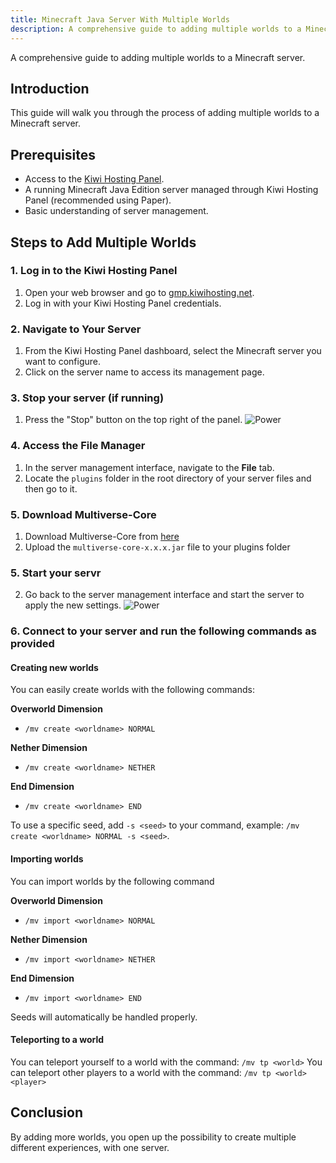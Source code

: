 ```yaml
---
title: Minecraft Java Server With Multiple Worlds
description: A comprehensive guide to adding multiple worlds to a Minecraft server.
---
```

A comprehensive guide to adding multiple worlds to a Minecraft server.

## Introduction

This guide will walk you through the process of adding multiple worlds to a Minecraft server.

## Prerequisites

-   Access to the [Kiwi Hosting Panel](https://gmp.kiwihosting.net).
-   A running Minecraft Java Edition server managed through Kiwi Hosting Panel (recommended using Paper).
-   Basic understanding of server management.

## Steps to Add Multiple Worlds

### 1. Log in to the Kiwi Hosting Panel

1. Open your web browser and go to [gmp.kiwihosting.net](https://gmp.kiwihosting.net).
2. Log in with your Kiwi Hosting Panel credentials.

### 2. Navigate to Your Server

1. From the Kiwi Hosting Panel dashboard, select the Minecraft server you want to configure.
2. Click on the server name to access its management page.

### 3. Stop your server (if running)

1. Press the "Stop" button on the top right of the panel.
![Power](/assets/actions/power/stop.png)

### 4. Access the File Manager

1. In the server management interface, navigate to the **File** tab.
2. Locate the `plugins` folder in the root directory of your server files and then go to it.

### 5. Download Multiverse-Core

1. Download Multiverse-Core from [here](https://github.com/Multiverse/Multiverse-Core/releases/latest)
2. Upload the `multiverse-core-x.x.x.jar` file to your plugins folder

### 5. Start your servr

2. Go back to the server management interface and start the server to apply the new settings.
![Power](/assets/actions/power/start.png)

### 6. Connect to your server and run the following commands as provided

#### Creating new worlds

You can easily create worlds with the following commands:

**Overworld Dimension**
- `/mv create <worldname> NORMAL`

**Nether Dimension**
- `/mv create <worldname> NETHER`

**End Dimension**
- `/mv create <worldname> END`

To use a specific seed, add `-s <seed>` to your command, example: `/mv create <worldname> NORMAL -s <seed>`.

#### Importing worlds

You can import worlds by the following command

**Overworld Dimension**
- `/mv import <worldname> NORMAL`

**Nether Dimension**
- `/mv import <worldname> NETHER`

**End Dimension**
- `/mv import <worldname> END`

Seeds will automatically be handled properly.

#### Teleporting to a world

You can teleport yourself to a world with the command: `/mv tp <world>`
You can teleport other players to a world with the command: `/mv tp <world> <player>`

## Conclusion

By adding more worlds, you open up the possibility to create multiple different experiences, with one server.

